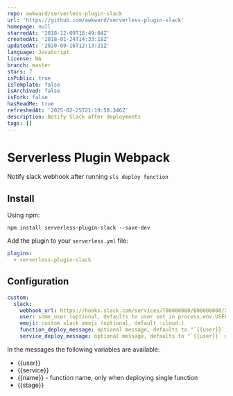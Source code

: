 ```yaml
---
repo: awkward/serverless-plugin-slack
url: 'https://github.com/awkward/serverless-plugin-slack'
homepage: null
starredAt: '2018-12-09T18:49:04Z'
createdAt: '2018-01-24T14:33:18Z'
updatedAt: '2020-09-16T12:13:21Z'
language: JavaScript
license: NA
branch: master
stars: 7
isPublic: true
isTemplate: false
isArchived: false
isFork: false
hasReadMe: true
refreshedAt: '2025-02-25T21:19:58.346Z'
description: Notify Slack after deployments
tags: []
---
```


# Serverless Plugin Webpack

Notify slack webhook after running `sls deploy function`


## Install
Using npm:
```
npm install serverless-plugin-slack --save-dev
```

Add the plugin to your `serverless.yml` file:
```yaml
plugins:
  - serverless-plugin-slack
```

## Configuration

```yaml
custom:
  slack:
    webhook_url: https://hooks.slack.com/services/T00000000/B00000000/XXXXXXXXXXXXXXXXXXXXXXXX
    user: some_user (optional, defaults to user set in process.env.USER)
    emoji: custom slack emoji (optional, default :cloud:)
    function_deploy_message: optional message, defaults to "`{{user}}` deployed function (`{{name}}`) to environment `{{stage}}` in service `{{service}}`"
    service_deploy_message: optional message, defaults to "`{{user}}` deployed service `{{service}}` to environment `{{stage}}`"

```

In the messages the following variables are available:
 * {{user}}
 * {{service}}
 * {{name}} - function name, only when deploying single function
 * {{stage}}
